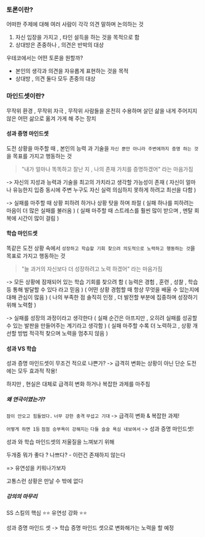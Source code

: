 ### 토론이란?

어떠한 주제에 대해 여러 사람이 각각 의견 말하며 논의하는 것

1. 자신 입장을 가지고 , 타인 설득을 하는 것을 목적으로 함
2. 상대방은 존중하나 , 의견은 반박의 대상

우테코에서는 어떤 토론을 원할까?

- 본인의 생각과 의견을 자유롭게 표현하는 것을 목적
- 상대방 , 의견 둘다 모두 존중의 대상

### 마인드셋이란?

무작위 환경 , 무작위 자극 , 무작위 사람들을 온전히 수용하며 살던 삶을
내게 주어지지 않은 어떤 삶으로 옮겨 가게 해 주는 장치

#### 성과 증명 마인드셋

도전 상황을 마주할 때 , 본인의 능력 과 기술을 
`자신 뿐만 아니라 주변에까지 증명 하는 것`을 목표를 가지고 행동하는 것

>"내가 얼마나 똑똑하고 잘난 지 , 나의 존재 가치를 증명하겠어" 라는 마음가짐

-> 자신의 지성과 능력과 기술을 최고의 가치라고 생각할 가능성이 존재
( 자신이 얼마나 유능한지 입증 동시에 주변 누구도 자신 실력 의심하지 못하게 하려고 최선을 다함 )

-> 실패를 마주할 때 상황 피하려 하거나 상황 탓을 하며 좌절
( 실패 하나를 피하려는 마음이 더 많은 실패를 불러옴 )
( 실패 마주할 때 스트레스를 훨씬 많이 받으며 , 멘탈 회복에 시간이 많이 걸림 )

#### 학습 마인드셋

똑같은 도전 상황 속에서
`성장하고 학습할 기회 찾으려 의도적으로 노력하고 행동하는 것`을 목표로 가지고 행동하는 것

>"늘 과거의 자신보다 더 성장하려고 노력 하겠어" 라는 마음가짐

-> 모든 상황에 잠재되어 있는 학습 기회를 찾으려 함
( 능력은 경험 , 훈련 , 성찰 , 학습 등 통해 발달할 수 있다 라고 믿음 )
( 어떤 상황 경험할 때 항상 무엇을 배울 수 있는지에 대해 관심이 많음 )
( 나의 부족한 점 솔직히 인정 , 더 발전할 부분에 집중하며 성장하기 위해 노력함 )

-> 실패를 성장의 과정이라고 생각한다
( 실패 순간은 아프지만 , 오히려 실패를 성공할 수 있는 발판을 만들어주는 계기라고 생각함 )
( 실패 마주할 수록 더 노력하고 , 상황 개선할 방법 적극적 찾으며 노력을 멈추지 않음 )

#### 성과 VS 학습

성과 증명 마인드셋이 무조건 적으로 나쁜가?
-> 급격히 변화는 상황이 아닌 단순 도전에는 모두 효과적 작용!

하지만 , 현실은 대체로 급격히 변화 하거나 복잡한 과제를 마주침

##### 왜 연극이였는가?

`잠이 안오고 힘들었다.`
`너무 강한 충격`
`무섭고 기대`
-> 급격히 변화 & 복잡한 과제!

`어떻게 하면 1등`
`점점 승부욕이 강해지는`
`다들 슬슬 욕심 내보여서`
-> 성과 증명 마인드셋!

성과 와 학습 마인드셋의 저울질을 느껴보기 위해

두개중 뭐가 좋다 ? 나쁘다? - 이런건 존재하지 않는다

=> 유연성을 키워나가보자

고통스런 상황은 만날 수 밖에 없다

##### 강의의 마무리

SS 스킬의 핵심 ⭐️⭐️ 유연성 강화 ⭐️⭐️

성과 증명 마인드 셋 -> 학습 증명 마인드 셋으로 변화해가는 노력을 할 예정